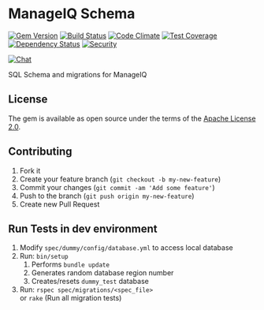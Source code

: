 # ManageIQ Schema

[![Gem Version](https://badge.fury.io/rb/manageiq-schema.svg)](http://badge.fury.io/rb/manageiq-schema)
[![Build Status](https://travis-ci.org/ManageIQ/manageiq-schema.svg?branch=jansa)](https://travis-ci.org/ManageIQ/manageiq-schema)
[![Code Climate](https://codeclimate.com/github/ManageIQ/manageiq-schema.svg)](https://codeclimate.com/github/ManageIQ/manageiq-schema)
[![Test Coverage](https://codeclimate.com/github/ManageIQ/manageiq-schema/badges/coverage.svg)](https://codeclimate.com/github/ManageIQ/manageiq-schema/coverage)
[![Dependency Status](https://gemnasium.com/ManageIQ/manageiq-schema.svg)](https://gemnasium.com/ManageIQ/manageiq-schema)
[![Security](https://hakiri.io/github/ManageIQ/manageiq-schema/jansa.svg)](https://hakiri.io/github/ManageIQ/manageiq-schema/jansa)

[![Chat](https://badges.gitter.im/Join%20Chat.svg)](https://gitter.im/ManageIQ/manageiq-schema?utm_source=badge&utm_medium=badge&utm_campaign=pr-badge&utm_content=badge)

SQL Schema and migrations for ManageIQ

## License

The gem is available as open source under the terms of the [Apache License 2.0](http://www.apache.org/licenses/LICENSE-2.0).

## Contributing

1. Fork it
2. Create your feature branch (`git checkout -b my-new-feature`)
3. Commit your changes (`git commit -am 'Add some feature'`)
4. Push to the branch (`git push origin my-new-feature`)
5. Create new Pull Request

## Run Tests in dev environment
1. Modify `spec/dummy/config/database.yml` to access local database
2. Run: `bin/setup`
    1. Performs `bundle update`
    2. Generates random database region number
    3. Creates/resets `dummy_test` database
3. Run: `rspec spec/migrations/<spec_file>`</br>or `rake` (Run all migration tests)
